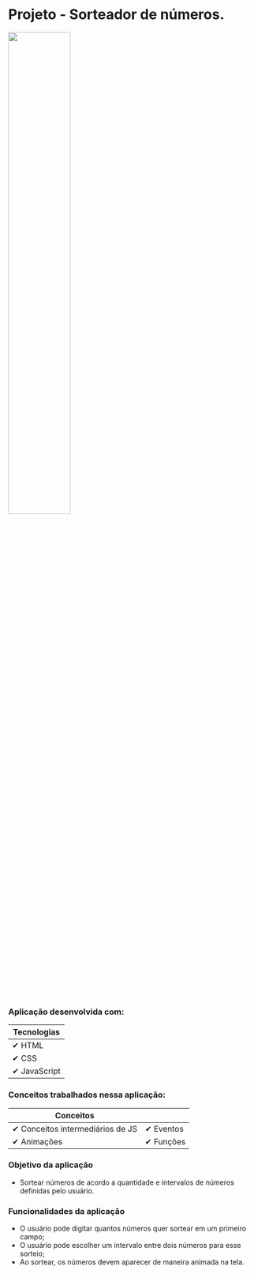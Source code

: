 # Projeto - Sorteador de números.
<picture>
  <source media="(prefers-color-scheme: dark)" srcset="src/assets/img/Thumbnail-md.png">
  <source media="(prefers-color-scheme: light)" srcset="src/assets/img/Thumbnail-md.png">
  <img width="50%" alt="" src="img/Thumbnail-md.png">
</picture>

### Aplicação desenvolvida com:

|Tecnologias                              | 
|---------------------------------------|
|  ✔ HTML                   |  
|  ✔ CSS   |  
|  ✔ JavaScript   |  

### Conceitos trabalhados nessa aplicação:

|Conceitos                              |     |
|---------------------------------------|---------------------------------------|
|  ✔ Conceitos intermediários de JS     | ✔ Eventos   |
|  ✔ Animações                     | ✔ Funções |

### Objetivo da aplicação
- Sortear números de acordo a quantidade e intervalos de números
  definidas pelo usuário.

### Funcionalidades da aplicação

- O usuário pode digitar quantos números quer sortear em um primeiro campo;
- O usuário pode escolher um intervalo entre dois números para esse sorteio;
- Ao sortear, os números devem aparecer de maneira animada na tela.

